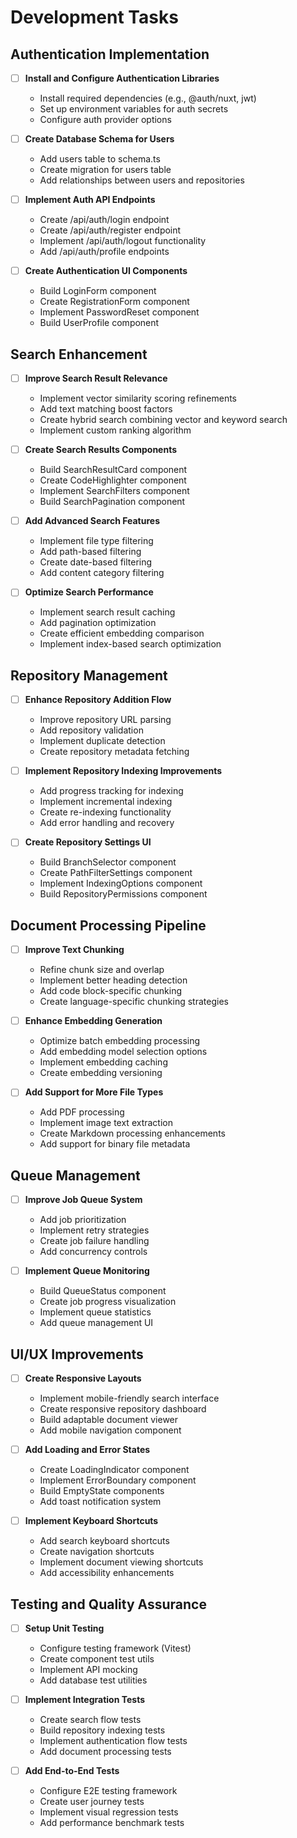 # Development Tasks

## Authentication Implementation

- [ ] **Install and Configure Authentication Libraries**
  - Install required dependencies (e.g., @auth/nuxt, jwt)
  - Set up environment variables for auth secrets
  - Configure auth provider options

- [ ] **Create Database Schema for Users**
  - Add users table to schema.ts
  - Create migration for users table
  - Add relationships between users and repositories

- [ ] **Implement Auth API Endpoints**
  - Create /api/auth/login endpoint
  - Create /api/auth/register endpoint
  - Implement /api/auth/logout functionality
  - Add /api/auth/profile endpoints

- [ ] **Create Authentication UI Components**
  - Build LoginForm component
  - Create RegistrationForm component
  - Implement PasswordReset component
  - Build UserProfile component

## Search Enhancement

- [ ] **Improve Search Result Relevance**
  - Implement vector similarity scoring refinements
  - Add text matching boost factors
  - Create hybrid search combining vector and keyword search
  - Implement custom ranking algorithm

- [ ] **Create Search Results Components**
  - Build SearchResultCard component
  - Create CodeHighlighter component
  - Implement SearchFilters component
  - Build SearchPagination component

- [ ] **Add Advanced Search Features**
  - Implement file type filtering
  - Add path-based filtering
  - Create date-based filtering
  - Add content category filtering

- [ ] **Optimize Search Performance**
  - Implement search result caching
  - Add pagination optimization
  - Create efficient embedding comparison
  - Implement index-based search optimization

## Repository Management

- [ ] **Enhance Repository Addition Flow**
  - Improve repository URL parsing
  - Add repository validation
  - Implement duplicate detection
  - Create repository metadata fetching

- [ ] **Implement Repository Indexing Improvements**
  - Add progress tracking for indexing
  - Implement incremental indexing
  - Create re-indexing functionality
  - Add error handling and recovery

- [ ] **Create Repository Settings UI**
  - Build BranchSelector component
  - Create PathFilterSettings component
  - Implement IndexingOptions component
  - Build RepositoryPermissions component

## Document Processing Pipeline

- [ ] **Improve Text Chunking**
  - Refine chunk size and overlap
  - Implement better heading detection
  - Add code block-specific chunking
  - Create language-specific chunking strategies

- [ ] **Enhance Embedding Generation**
  - Optimize batch embedding processing
  - Add embedding model selection options
  - Implement embedding caching
  - Create embedding versioning

- [ ] **Add Support for More File Types**
  - Add PDF processing
  - Implement image text extraction
  - Create Markdown processing enhancements
  - Add support for binary file metadata

## Queue Management

- [ ] **Improve Job Queue System**
  - Add job prioritization
  - Implement retry strategies
  - Create job failure handling
  - Add concurrency controls

- [ ] **Implement Queue Monitoring**
  - Build QueueStatus component
  - Create job progress visualization
  - Implement queue statistics
  - Add queue management UI

## UI/UX Improvements

- [ ] **Create Responsive Layouts**
  - Implement mobile-friendly search interface
  - Create responsive repository dashboard
  - Build adaptable document viewer
  - Add mobile navigation component

- [ ] **Add Loading and Error States**
  - Create LoadingIndicator component
  - Implement ErrorBoundary component
  - Build EmptyState components
  - Add toast notification system

- [ ] **Implement Keyboard Shortcuts**
  - Add search keyboard shortcuts
  - Create navigation shortcuts
  - Implement document viewing shortcuts
  - Add accessibility enhancements

## Testing and Quality Assurance

- [ ] **Setup Unit Testing**
  - Configure testing framework (Vitest)
  - Create component test utils
  - Implement API mocking
  - Add database test utilities

- [ ] **Implement Integration Tests**
  - Create search flow tests
  - Build repository indexing tests
  - Implement authentication flow tests
  - Add document processing tests

- [ ] **Add End-to-End Tests**
  - Configure E2E testing framework
  - Create user journey tests
  - Implement visual regression tests
  - Add performance benchmark tests 